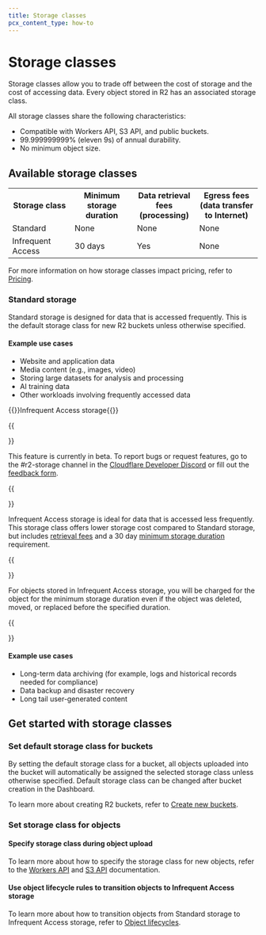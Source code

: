 ```yaml
---
title: Storage classes
pcx_content_type: how-to
---
```


# Storage classes

Storage classes allow you to trade off between the cost of storage and the cost of accessing data. Every object stored in R2 has an associated storage class.

All storage classes share the following characteristics:
- Compatible with Workers API, S3 API, and public buckets.
- 99.999999999% (eleven 9s) of annual durability.
- No minimum object size.

## Available storage classes

<table>
  <tbody>
    <th style="width:25%">
      Storage class
    </th>
    <th style="width:25%">
      Minimum storage duration
    </th>
    <th style="width:25%">
      Data retrieval fees (processing)
    </th>
    <th style="width:25%">
      Egress fees (data transfer to Internet)
    </th>
    <tr>
      <td>
        Standard
      </td>
      <td>
        None
      </td>
      <td>
        None
      </td>
      <td>
        None
      </td>
    </tr>
    <tr>
      <td>
        Infrequent Access <inline-pill style="beta" />
      </td>
      <td>
        30 days
      </td>
      <td>
        Yes
      </td>
      <td>
        None
      </td>
    </tr>
  </tbody>
</table>

For more information on how storage classes impact pricing, refer to [Pricing](/r2/pricing/).

### Standard storage

Standard storage is designed for data that is accessed frequently. This is the default storage class for new R2 buckets unless otherwise specified.

#### Example use cases

- Website and application data
- Media content (e.g., images, video)
- Storing large datasets for analysis and processing
- AI training data
- Other workloads involving frequently accessed data

{{<heading-pill style="beta" heading="h3">}}Infrequent Access storage{{</heading-pill>}}

{{<Aside type="note" header="Open Beta">}}

This feature is currently in beta. To report bugs or request features, go to the #r2-storage channel in the [Cloudflare Developer Discord](https://discord.cloudflare.com) or fill out the [feedback form](https://forms.gle/5FqffSHcsL8ifEG8A).

{{</Aside>}}

Infrequent Access storage is ideal for data that is accessed less frequently. This storage class offers lower storage cost compared to Standard storage, but includes [retrieval fees](/r2/pricing/#data-retrieval) and a 30 day [minimum storage duration](/r2/pricing/#minimum-storage-duration) requirement.

{{<Aside type="note">}}

For objects stored in Infrequent Access storage, you will be charged for the object for the minimum storage duration even if the object was deleted, moved, or replaced before the specified duration.

{{</Aside>}}

#### Example use cases

- Long-term data archiving (for example, logs and historical records needed for compliance)
- Data backup and disaster recovery
- Long tail user-generated content

## Get started with storage classes

### Set default storage class for buckets

By setting the default storage class for a bucket, all objects uploaded into the bucket will automatically be assigned the selected storage class unless otherwise specified. Default storage class can be changed after bucket creation in the Dashboard.

To learn more about creating R2 buckets, refer to [Create new buckets](/r2/buckets/create-buckets/).

### Set storage class for objects

#### Specify storage class during object upload

To learn more about how to specify the storage class for new objects, refer to the [Workers API](/r2/api/workers/) and [S3 API](/r2/api/s3/) documentation.

#### Use object lifecycle rules to transition objects to Infrequent Access storage

To learn more about how to transition objects from Standard storage to Infrequent Access storage, refer to [Object lifecycles](/r2/buckets/object-lifecycles/).

